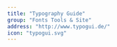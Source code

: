 ```yaml
---
title: "Typography Guide"
group: "Fonts Tools & Site"
address: "http://www.typogui.de/"
icon: "typogui.svg"
---
```


